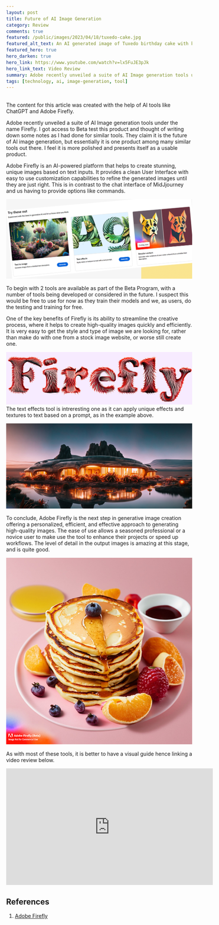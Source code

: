```yaml
---
layout: post
title: Future of AI Image Generation
category: Review
comments: true
featured: /public/images/2023/04/18/tuxedo-cake.jpg
featured_alt_text: An AI generated image of Tuxedo birthday cake with knife on purple background.
featured_hero: true
hero_darken: true
hero_link: https://www.youtube.com/watch?v=lx5FuJE3pJk
hero_link_text: Video Review
summary: Adobe recently unveiled a suite of AI Image generation tools under the name Firefly. I got access to Beta test this product and thought of writing down some notes as I had done in recently.
tags: [technology, ai, image-generation, tool]
---
```

<div>&nbsp;</div>
<article class="message is-success my-1">
  <div class="message-body">
    The content for this article was created with the help of AI tools like ChatGPT and Adobe Firefly.
  </div>
</article>

Adobe recently unveiled a suite of AI Image generation tools under the name Firefly. I got access to Beta test this product and thought of writing down some notes as I had done for similar tools. They claim it is the future of AI image generation, but essentially it is one product among many similar tools out there. I feel it is more polished and presents itself as a usable product.

Adobe Firefly is an AI-powered platform that helps to create stunning, unique images based on text inputs. It provides a clean User Interface with easy to use customization capabilities to refine the generated images until they are just right. This is in contrast to the chat interface of MidJjourney and us having to provide options like commands.

![adobe firefly tools screenshot](/public/images/2023/04/18/firefly-tools.jpg)

To begin with 2 tools are available as part of the Beta Program, with a number of tools being developed or considered in the future. I suspect this would be free to use for now as they train their models and we, as users, do the testing and training for free.

One of the key benefits of Firefly is its ability to streamline the creative process, where it helps to create high-quality images quickly and efficiently. It is very easy to get the style and type of image we are looking for, rather than make do with one from a stock image website, or worse still create one.

![adobe firefly ](/public/images/2023/04/18/firefly.jpg) 
The text effects tool is intreresting one as it can apply unique effects and textures to text based on a prompt, as in the example above.

![futuristic border town with Neon lights on the edge of a calm reflecting lake on Mars, with bioluminescent plants and rocks at night](/public/images/2023/04/18/futuristic-city.jpg)

To conclude, Adobe Firefly is the next step in generative image creation offering a personalized, efficient, and effective approach to generating high-quality images. The ease of use allows a seasoned professional or a novice user to make use the tool to enhance their projects or speed up workflows. The level of detail in the output images is amazing at this stage, and is quite good.

![A large pancake with other small pancakes and maple syrup and fruits on a light pink background](/public/images/2023/04/18/pancakes.jpg)

As with most of these tools, it is better to have a visual guide hence linking a video review below.

<iframe width="560" height="315" src="https://www.youtube.com/embed/lx5FuJE3pJk" title="YouTube video player" frameborder="0" allow="accelerometer; autoplay; clipboard-write; encrypted-media; gyroscope; picture-in-picture; web-share" allowfullscreen></iframe>

## References
1. [Adobe Firefly](https://firefly.adobe.com/)